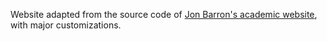Website adapted from the source code of [Jon Barron's academic website](https://jonbarron.info/), with major customizations.
